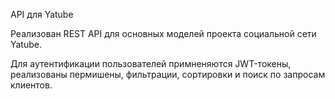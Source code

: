 API для Yatube

Реализован REST API для основных моделей проекта социальной сети Yatube. 

Для аутентификации пользователей примненяются JWT-токены, реализованы пермишены, фильтрации, сортировки и поиск по запросам клиентов.
